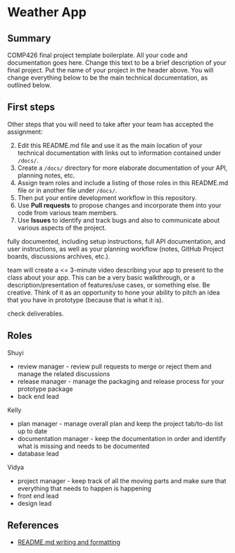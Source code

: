 # Weather App

## Summary 

COMP426 final project template boilerplate.
All your code and documentation goes here.
Change this text to be a brief description of your final project.
Put the name of your project in the header above.
You will change everything below to be the main technical documentation, as outlined below.

## First steps

Other steps that you will need to take after your team has accepted the assignment:

2. Edit this README.md file and use it as the main location of your technical documentation with links out to information contained under `/docs/`.
3. Create a `/docs/` directory for more elaborate documentation of your API, planning notes, etc.
7. Assign team roles and include a listing of those roles in this README.md file or in another file under `/docs/`.
8. Then put your entire development workflow in this repository.
9. Use **Pull requests** to propose changes and incorporate them into your code from various team members. 
10. Use **Issues** to identify and track bugs and also to communicate about various aspects of the project.

fully documented, including setup instructions, full API documentation, and user instructions, as well as your planning workflow (notes, GitHub Project boards, discussions archives, etc.).

team will create a <= 3-minute video describing your app to present to the class about your app. This can be a very basic walkthrough, or a description/presentation of features/use cases, or something else. Be creative. Think of it as an opportunity to hone your ability to pitch an idea that you have in prototype (because that is what it is).

check deliverables.

## Roles

Shuyi  
- review manager - review pull requests to merge or reject them and manage the related discussions  
- release manager - manage the packaging and release process for your prototype package  
- back end lead  

Kelly  
- plan manager - manage overall plan and keep the project tab/to-do list up to date  
- documentation manager - keep the documentation in order and identify what is missing and needs to be documented  
- database lead  

Vidya  
- project manager - keep track of all the moving parts and make sure that everything that needs to happen is happening  
- front end lead  
- design lead  

## References

- [README.md writing and formatting](https://docs.github.com/en/get-started/writing-on-github/getting-started-with-writing-and-formatting-on-github/basic-writing-and-formatting-syntax)
